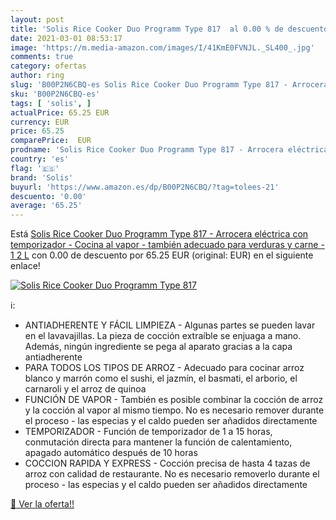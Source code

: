 ```yaml
---
layout: post
title: 'Solis Rice Cooker Duo Programm Type 817  al 0.00 % de descuento'
date: 2021-03-01 08:53:17
image: 'https://m.media-amazon.com/images/I/41KmE0FVNJL._SL400_.jpg'
comments: true
category: ofertas
author: ring
slug: 'B00P2N6CBQ-es Solis Rice Cooker Duo Programm Type 817 - Arrocera...'
sku: 'B00P2N6CBQ-es'
tags: [ 'solis', ]
actualPrice: 65.25 EUR
currency: EUR
price: 65.25
comparePrice:  EUR
prodname: 'Solis Rice Cooker Duo Programm Type 817 - Arrocera eléctrica con temporizador - Cocina al vapor - también adecuado para verduras y carne - 1 2 L'
country: 'es'
flag: '🇪🇸'
brand: 'Solis'
buyurl: 'https://www.amazon.es/dp/B00P2N6CBQ/?tag=tolees-21'
descuento: '0.00'
average: '65.25'
---
```


Está [Solis Rice Cooker Duo Programm Type 817 - Arrocera eléctrica con temporizador - Cocina al vapor - también adecuado para verduras y carne - 1 2 L](https://www.amazon.es/dp/B00P2N6CBQ/?tag=tolees-21) con 0.00 de descuento por 65.25 EUR (original:  EUR) en el siguiente enlace!

[![Solis Rice Cooker Duo Programm Type 817 ](https://m.media-amazon.com/images/I/41KmE0FVNJL._SL400_.jpg)](https://www.amazon.es/dp/B00P2N6CBQ/?tag=tolees-21)

ℹ️:

- ANTIADHERENTE Y FÁCIL LIMPIEZA - Algunas partes se pueden lavar en el lavavajillas. La pieza de cocción extraíble se enjuaga a mano. Además, ningún ingrediente se pega al aparato gracias a la capa antiadherente
- PARA TODOS LOS TIPOS DE ARROZ - Adecuado para cocinar arroz blanco y marrón como el sushi, el jazmín, el basmati, el arborio, el carnaroli y el arroz de quinoa
- FUNCIÓN DE VAPOR - También es posible combinar la cocción de arroz y la cocción al vapor al mismo tiempo. No es necesario remover durante el proceso - las especias y el caldo pueden ser añadidos directamente
- TEMPORIZADOR - Función de temporizador de 1 a 15 horas, conmutación directa para mantener la función de calentamiento, apagado automático después de 10 horas
- COCCION RAPIDA Y EXPRESS - Cocción precisa de hasta 4 tazas de arroz con calidad de restaurante. No es necesario removerlo durante el proceso - las especias y el caldo pueden ser añadidos directamente

[🛒 Ver la oferta!!](https://www.amazon.es/dp/B00P2N6CBQ/?tag=tolees-21)
